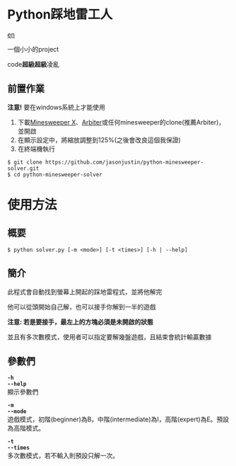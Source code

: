 # **Python踩地雷工人**

[en](./README.en.md) &emsp;

一個小小的project

code**超級超級**凌亂

## **前置作業**

**注意!** 要在windows系統上才能使用

1. 下載[Minesweeper X](https://minesweepergame.com/download/minesweeper-x.php)、[Arbiter](https://minesweepergame.com/download/arbiter.php)或任何minesweeper的clone(推薦Arbiter)，並開啟
2. 在顯示設定中，將縮放調整到125%(之後會改良這個我保證)
3. 在終端機執行
```
$ git clone https://github.com/jasonjustin/python-minesweeper-solver.git
$ cd python-minesweeper-solver
```

# **使用方法**

## **概要**

```
$ python solver.py [-m <mode>] [-t <times>] [-h | --help]
```

## **簡介**

此程式會自動找到螢幕上開起的踩地雷程式，並將他解完

他可以從頭開始自己解，也可以接手你解到一半的遊戲

**注意: 若是要接手，最左上的方塊必須是未開啟的狀態**

並且有多次數模式，使用者可以指定要解幾盤遊戲，且結束會統計輸贏數據

## **參數們**

**`-h`  
`--help`**  
顯示參數們  

**`-m`  
`--mode`**  
遊戲模式，初階(beginner)為B，中階(intermediate)為I，高階(expert)為E。預設為高階模式。  

**`-t`  
`--times`**  
多次數模式，若不輸入則預設只解一次。